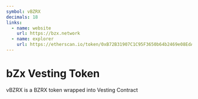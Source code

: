 ```yaml
---
symbol: vBZRX
decimals: 18
links:
  - name: website
    url: https://bzx.network
  - name: explorer
    url: https://etherscan.io/token/0xB72B31907C1C95F3650b64b2469e08EdACeE5e8F
---
```


# bZx Vesting Token

vBZRX is a BZRX token wrapped into Vesting Contract
